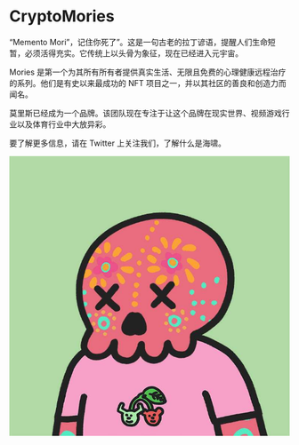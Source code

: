 # CryptoMories

“Memento Mori”，记住你死了”。这是一句古老的拉丁谚语，提醒人们生命短暂，必须活得充实。它传统上以头骨为象征，现在已经进入元宇宙。

Mories 是第一个为其所有所有者提供真实生活、无限且免费的心理健康远程治疗的系列。他们是有史以来最成功的 NFT 项目之一，并以其社区的善良和创造力而闻名。

莫里斯已经成为一个品牌。该团队现在专注于让这个品牌在现实世界、视频游戏行业以及体育行业中大放异彩。

要了解更多信息，请在 Twitter 上关注我们，了解什么是海啸。

![NFT](unnamed.jpg)
